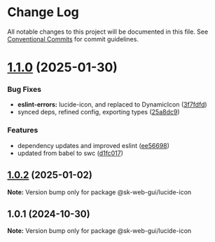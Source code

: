 # Change Log

All notable changes to this project will be documented in this file.
See [Conventional Commits](https://conventionalcommits.org) for commit guidelines.

# [1.1.0](https://github.com/Sundsvallskommun/web-shared-components/compare/@sk-web-gui/lucide-icon@1.0.2...@sk-web-gui/lucide-icon@1.1.0) (2025-01-30)

### Bug Fixes

- **eslint-errors:** lucide-icon, and replaced to DynamicIcon ([3f7fdfd](https://github.com/Sundsvallskommun/web-shared-components/commit/3f7fdfda9bcd3c99f2bc469f0ce82181209a0df8))
- synced deps, refined config, exporting types ([25a8dc9](https://github.com/Sundsvallskommun/web-shared-components/commit/25a8dc9b32bf94ab65782cb26e230514f9224468))

### Features

- dependency updates and improved eslint ([ee56698](https://github.com/Sundsvallskommun/web-shared-components/commit/ee56698550bd45c1711eba643042cb6379ebd8f6))
- updated from babel to swc ([d1fc017](https://github.com/Sundsvallskommun/web-shared-components/commit/d1fc01761ba14f93d93b272ff802267ff86efbdc))

## [1.0.2](https://github.com/Sundsvallskommun/web-shared-components/compare/@sk-web-gui/lucide-icon@1.0.1...@sk-web-gui/lucide-icon@1.0.2) (2025-01-02)

**Note:** Version bump only for package @sk-web-gui/lucide-icon

## 1.0.1 (2024-10-30)

**Note:** Version bump only for package @sk-web-gui/lucide-icon
